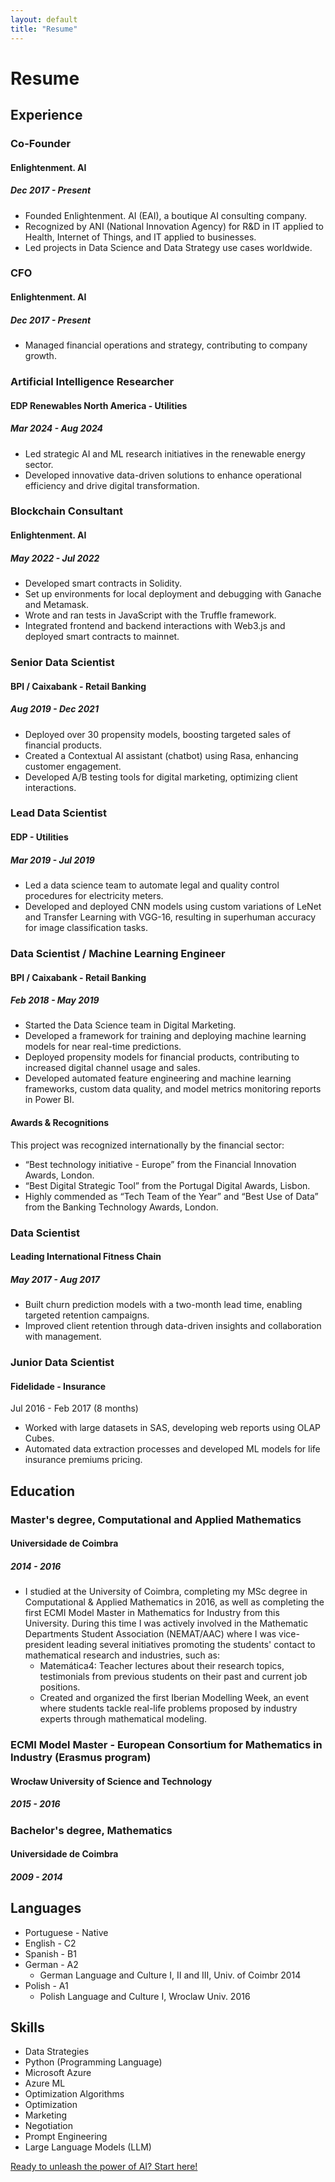 ```yaml
---
layout: default
title: "Resume"
---
```

# Resume

## Experience

### Co-Founder
#### Enlightenment. AI
##### Dec 2017 - Present
* Founded Enlightenment. AI (EAI), a boutique AI consulting company.
* Recognized by ANI (National Innovation Agency) for R&D in IT applied to Health, Internet of Things, and IT applied to businesses.
* Led projects in Data Science and Data Strategy use cases worldwide.

### CFO
#### Enlightenment. AI
##### Dec 2017 - Present
* Managed financial operations and strategy, contributing to company growth.


### Artificial Intelligence Researcher
#### EDP Renewables North America - Utilities
##### Mar 2024 - Aug 2024
* Led strategic AI and ML research initiatives in the renewable energy sector.
* Developed innovative data-driven solutions to enhance operational efficiency and drive digital transformation.

### Blockchain Consultant
#### Enlightenment. AI
##### May 2022 - Jul 2022
* Developed smart contracts in Solidity.
* Set up environments for local deployment and debugging with Ganache and Metamask.
* Wrote and ran tests in JavaScript with the Truffle framework.
* Integrated frontend and backend interactions with Web3.js and deployed smart contracts to mainnet.

### Senior Data Scientist
#### BPI / Caixabank - Retail Banking
##### Aug 2019 - Dec 2021 
* Deployed over 30 propensity models, boosting targeted sales of financial products.
* Created a Contextual AI assistant (chatbot) using Rasa, enhancing customer engagement.
* Developed A/B testing tools for digital marketing, optimizing client interactions.

### Lead Data Scientist
#### EDP - Utilities
##### Mar 2019 - Jul 2019
* Led a data science team to automate legal and quality control procedures for electricity meters.
* Developed and deployed CNN models using custom variations of LeNet and Transfer Learning with VGG-16, resulting in superhuman accuracy for image classification tasks.

### Data Scientist / Machine Learning Engineer
#### BPI / Caixabank - Retail Banking
##### Feb 2018 - May 2019
* Started the Data Science team in Digital Marketing.
* Developed a framework for training and deploying machine learning models for near real-time predictions.
* Deployed propensity models for financial products, contributing to increased digital channel usage and sales.
* Developed automated feature engineering and machine learning frameworks, custom data quality, and model metrics monitoring reports in Power BI.

#### Awards & Recognitions
This project was recognized internationally by the financial sector:
* “Best technology initiative - Europe” from the Financial Innovation Awards, London.
* “Best Digital Strategic Tool” from the Portugal Digital Awards, Lisbon.
* Highly commended as “Tech Team of the Year” and “Best Use of Data” from the Banking Technology Awards, London.


### Data Scientist
#### Leading International Fitness Chain
##### May 2017 - Aug 2017
* Built churn prediction models with a two-month lead time, enabling targeted retention campaigns.
* Improved client retention through data-driven insights and collaboration with management.

### Junior Data Scientist
#### Fidelidade - Insurance
Jul 2016 - Feb 2017 (8 months)
* Worked with large datasets in SAS, developing web reports using OLAP Cubes.
* Automated data extraction processes and developed ML models for life insurance premiums pricing.


## Education

### Master's degree, Computational and Applied Mathematics
#### Universidade de Coimbra
##### 2014 - 2016
* I studied at the University of Coimbra, completing my MSc degree in Computational & Applied Mathematics in 2016, as well as completing the first ECMI Model Master in Mathematics for Industry from this University. During this time I was actively involved in the Mathematic Departments Student Association (NEMAT/AAC) where I was vice-president leading several initiatives promoting the students' contact to mathematical research and industries, such as:
  * Matemática4: Teacher lectures about their research topics, testimonials from previous students on their past and current job positions.
  * Created and organized the first Iberian Modelling Week, an event where students tackle real-life problems proposed by industry experts through mathematical modeling.

### ECMI Model Master - European Consortium for Mathematics in Industry (Erasmus program)
#### Wrocław University of Science and Technology
##### 2015 - 2016

### Bachelor's degree, Mathematics
#### Universidade de Coimbra
##### 2009 - 2014

## Languages

* Portuguese - Native
* English - C2
* Spanish - B1
* German - A2
    * German Language and Culture I, II and III, Univ. of Coimbr 2014
* Polish - A1
    * Polish Language and Culture I, Wroclaw Univ. 2016

## Skills

* Data Strategies
* Python (Programming Language)
* Microsoft Azure
* Azure ML
* Optimization Algorithms
* Optimization 
* Marketing 
* Negotiation
* Prompt Engineering 
* Large Language Models (LLM)


[Ready to unleash the power of AI? Start here!](services.md)
